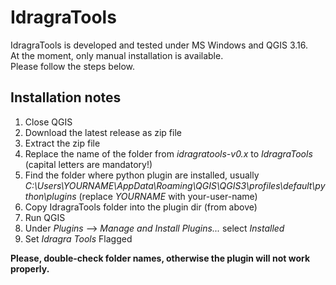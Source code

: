 # IdragraTools

IdragraTools is developed and tested under MS Windows and QGIS 3.16.  
At the moment, only manual installation is available.  
Please follow the steps below. 

## Installation notes

1. Close QGIS
2. Download the latest release as zip file
3. Extract the zip file
4. Replace the name of the folder from *idragratools-v0.x* to *IdragraTools* (capital letters are mandatory!)
6. Find the folder where python plugin are installed, usually *C:\Users\YOURNAME\AppData\Roaming\QGIS\QGIS3\profiles\default\python\plugins* (replace *YOURNAME* with your-user-name)
7. Copy IdragraTools folder into the plugin dir (from above)
8. Run QGIS
9. Under *Plugins* --> *Manage and Install Plugins...* select *Installed*
10. Set *Idragra Tools* Flagged

**Please, double-check folder names, otherwise the plugin will not work properly.**
